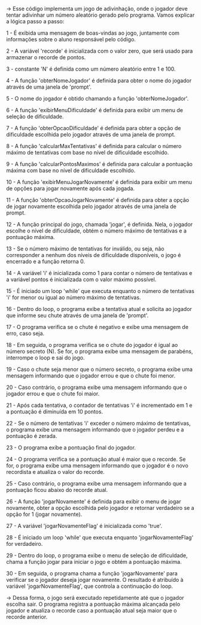 -> Esse código implementa um jogo de adivinhação, onde o jogador deve tentar adivinhar um número aleatório gerado pelo programa. Vamos explicar a lógica passo a passo:

1 - É exibida uma mensagem de boas-vindas ao jogo, juntamente com informações sobre o aluno responsável pelo código.

2 - A variável 'recorde' é inicializada com o valor zero, que será usado para armazenar o recorde de pontos.

3 -  constante 'N' é definida como um número aleatório entre 1 e 100.

4 - A função 'obterNomeJogador' é definida para obter o nome do jogador através de uma janela de 'prompt'.

5 - O nome do jogador é obtido chamando a função 'obterNomeJogador'.

6 - A função 'exibirMenuDificuldade' é definida para exibir um menu de seleção de dificuldade.

7 - A função 'obterOpcaoDificuldade' é definida para obter a opção de dificuldade escolhida pelo jogador através de uma janela de prompt.

8 - A função 'calcularMaxTentativas' é definida para calcular o número máximo de tentativas com base no nível de dificuldade escolhido.

9 - A função 'calcularPontosMaximos' é definida para calcular a pontuação máxima com base no nível de dificuldade escolhido.

10 - A função 'exibirMenuJogarNovamente' é definida para exibir um menu de opções para jogar novamente após cada jogada.

11 - A função 'obterOpcaoJogarNovamente' é definida para obter a opção de jogar novamente escolhida pelo jogador através de uma janela de prompt.

12 - A função principal do jogo, chamada 'jogar', é definida. Nela, o jogador escolhe o nível de dificuldade, obtém o número máximo de tentativas e a pontuação máxima.

13 - Se o número máximo de tentativas for inválido, ou seja, não corresponder a nenhum dos níveis de dificuldade disponíveis, o jogo é encerrado e a função retorna 0.

14 - A variável 'i' é inicializada como 1 para contar o número de tentativas e a variável pontos é inicializada com o valor máximo possível.

15 - É iniciado um loop 'while' que executa enquanto o número de tentativas 'i' for menor ou igual ao número máximo de tentativas.

16 - Dentro do loop, o programa exibe a tentativa atual e solicita ao jogador que informe seu chute através de uma janela de 'prompt'.

17 - O programa verifica se o chute é negativo e exibe uma mensagem de erro, caso seja.

18 - Em seguida, o programa verifica se o chute do jogador é igual ao número secreto (N). Se for, o programa exibe uma mensagem de parabéns, interrompe o loop e sai do jogo.

19 - Caso o chute seja menor que o número secreto, o programa exibe uma mensagem informando que o jogador errou e que o chute foi menor.

20 - Caso contrário, o programa exibe uma mensagem informando que o jogador errou e que o chute foi maior.

21 - Após cada tentativa, o contador de tentativas 'i' é incrementado em 1 e a pontuação é diminuída em 10 pontos.

22 - Se o número de tentativas 'i' exceder o número máximo de tentativas, o programa exibe uma mensagem informando que o jogador perdeu e a pontuação é zerada.

23 - O programa exibe a pontuação final do jogador.

24 - O programa verifica se a pontuação atual é maior que o recorde. Se for, o programa exibe uma mensagem informando que o jogador é o novo recordista e atualiza o valor do recorde.

25 - Caso contrário, o programa exibe uma mensagem informando que a pontuação ficou abaixo do recorde atual.

26 - A função 'jogarNovamente' é definida para exibir o menu de jogar novamente, obter a opção escolhida pelo jogador e retornar verdadeiro se a opção for 1 (jogar novamente).

27 - A variável 'jogarNovamenteFlag' é inicializada como 'true'.

28 - É iniciado um loop 'while' que executa enquanto 'jogarNovamenteFlag' for verdadeiro.

29 - Dentro do loop, o programa exibe o menu de seleção de dificuldade, chama a função jogar para iniciar o jogo e obtém a pontuação máxima.

30 - Em seguida, o programa chama a função 'jogarNovamente' para verificar se o jogador deseja jogar novamente. O resultado é atribuído à variável 'jogarNovamenteFlag', que controla a continuação do loop.

-> Dessa forma, o jogo será executado repetidamente até que o jogador escolha sair. O programa registra a pontuação máxima alcançada pelo jogador e atualiza o recorde caso a pontuação atual seja maior que o recorde anterior.